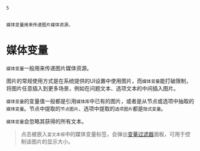 ```index
5
```
```tag

```
```summary
媒体变量用来传递图片媒体资源。
```
# 媒体变量

`媒体变量`一般用来传递图片媒体资源。

图片的常规使用方式是在系统提供的UI设置中使用图片，而`媒体变量`能打破限制，将图片任意插入到更多场景，例如在问题文本、选项文本的中间插入图片。

`媒体变量`的变量值一般都是引用`媒体库`中已有的图片，或者是从节点或选项中抽取的`媒体变量`。节点中提取的`节点图片`、选项中提取的`选项图片`都是`隐式变量`。

`媒体变量`会忽略其获得的所有文本。

> 点击被嵌入`富文本框`中的媒体变量标签，会弹出[变量过滤器](./11variableFilter.md#媒体尺寸)面板，可用于控制该图片的显示大小。
